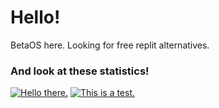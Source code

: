 # Hello!
BetaOS here. Looking for free replit alternatives.

### And look at these statistics!
[![Hello there.](https://github-readme-stats.vercel.app/api?username=betatester1024)](https://github.com/betatester1024)
[![This is a test.](https://github-readme-stats.vercel.app/api/top-langs/?username=betatester1024)](https://github.com/betatester1024)
